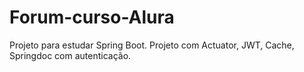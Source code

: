 # Forum-curso-Alura
Projeto para estudar Spring Boot.
Projeto com Actuator, JWT, Cache, Springdoc com autenticação.
